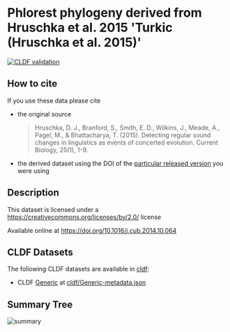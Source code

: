 # Phlorest phylogeny derived from Hruschka et al. 2015 'Turkic (Hruschka et al. 2015)'

[![CLDF validation](https://github.com/phlorest/hruschka_et_al2015/workflows/CLDF-validation/badge.svg)](https://github.com/phlorest/hruschka_et_al2015/actions?query=workflow%3ACLDF-validation)

## How to cite

If you use these data please cite
- the original source
  > Hruschka, D. J., Branford, S., Smith, E. D., Wilkins, J., Meade, A., Pagel, M., & Bhattacharya, T. (2015). Detecting regular sound changes in linguistics as events of concerted evolution. Current Biology, 25(1), 1-9.
- the derived dataset using the DOI of the [particular released version](../../releases/) you were using

## Description


This dataset is licensed under a https://creativecommons.org/licenses/by/2.0/ license

Available online at https://doi.org/10.1016/j.cub.2014.10.064


## CLDF Datasets

The following CLDF datasets are available in [cldf](cldf):

- CLDF [Generic](https://github.com/cldf/cldf/tree/master/modules/Generic) at [cldf/Generic-metadata.json](cldf/Generic-metadata.json)

## Summary Tree

![summary](./summary_tree.svg)